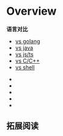 # Overview

<div class="cards">
  <div class="card expansion">
    <strong>语言对比</strong>
    <ul class="card-items">
      <li><a href="/part03_norm_and_guideline/  ">vs golang</a></li>
      <li><a href="/part03_norm_and_guideline/  ">vs java</a></li>
      <li><a href="/part03_norm_and_guideline/  ">vs js/ts</a></li>
      <li><a href="/part03_norm_and_guideline/  ">vs C/C++</a></li>
      <li><a href="/part03_norm_and_guideline/  ">vs shell</a></li>
    </ul>
  </div>
  <div class="card empty">
    <strong>  </strong>
    <ul class="card-items">
      <li><a href="/part03_norm_and_guideline/  ">  </a></li>
      <li><a href="/part03_norm_and_guideline/  ">  </a></li>
      <li><a href="/part03_norm_and_guideline/  ">  </a></li>
      <li><a href="/part03_norm_and_guideline/  ">  </a></li>
      <li><a href="/part03_norm_and_guideline/  ">  </a></li>
    </ul>
  </div>
</div>

## 拓展阅读

